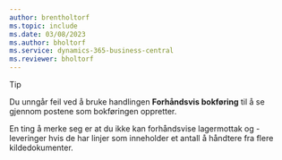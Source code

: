 ```yaml
---
author: brentholtorf
ms.topic: include
ms.date: 03/08/2023
ms.author: bholtorf
ms.service: dynamics-365-business-central
ms.reviewer: bholtorf
---
```


> [!TIP]
> Du unngår feil ved å bruke handlingen **Forhåndsvis bokføring** til å se gjennom postene som bokføringen oppretter. 
> 
> En ting å merke seg er at du ikke kan forhåndsvise lagermottak og -leveringer hvis de har linjer som inneholder et antall å håndtere fra flere kildedokumenter.
